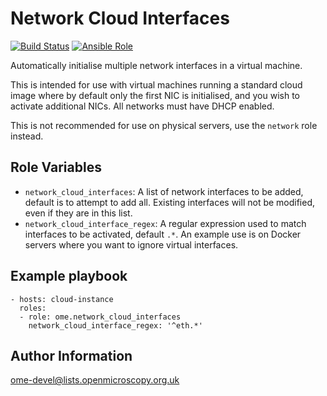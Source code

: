 Network Cloud Interfaces
========================

[![Build Status](https://travis-ci.org/ome/ansible-role-network-cloud-interfaces.svg)](https://travis-ci.org/ome/ansible-role-network-cloud-interfaces)
[![Ansible Role](https://img.shields.io/ansible/role/41993.svg)](https://galaxy.ansible.com/ome/network_cloud_interfaces/)

Automatically initialise multiple network interfaces in a virtual machine.

This is intended for use with virtual machines running a standard cloud image where by default only the first NIC is initialised, and you wish to activate additional NICs.
All networks must have DHCP enabled.

This is not recommended for use on physical servers, use the `network` role instead.


Role Variables
--------------

- `network_cloud_interfaces`: A list of network interfaces to be added, default is to attempt to add all.
  Existing interfaces will not be modified, even if they are in this list.
- `network_cloud_interface_regex`: A regular expression used to match interfaces to be activated, default `.*`.
  An example use is on Docker servers where you want to ignore virtual interfaces.


Example playbook
----------------

    - hosts: cloud-instance
      roles:
      - role: ome.network_cloud_interfaces
        network_cloud_interface_regex: '^eth.*'


Author Information
------------------

ome-devel@lists.openmicroscopy.org.uk
